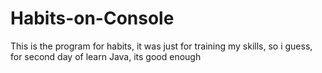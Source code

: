 # Habits-on-Console
This is the program for habits, it was just for training my skills, so i guess, for second day of learn Java, its good enough
